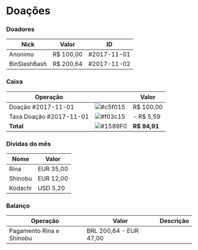 # Doações

### Doadores

| Nick | Valor | ID |
|---|---|---|
| Anonimo | R$ 100,00 | #2017-11-01 |
| BinSlashBash | R$ 200,64 | #2017-11-02 |

### Caixa

| Operação | | Valor |
|---|---|---|
| Doação #2017-11-01 | ![#c5f015](https://placehold.it/15/c5f015/000000?text=+) | R$ 100,00 |
| Taxa Doação #2017-11-01 | ![#f03c15](https://placehold.it/15/f03c15/000000?text=+) | - R$ 5,59 |
| **Total** | ![#1589F0](https://placehold.it/15/1589F0/000000?text=+) | **R$ 94,91** |

### Dividas do mês

| Nome | Valor |
|---|---|
| Rina | EUR 35,00 |
| Shinobu | EUR 12,00 |
| Kodachi | USD 5,20 |

### Balanço

| Operação | Valor | Descrição |
|---|---|---|
| Pagamento Rina e Shinobu | BRL 200,64 - EUR 47,00 | |
